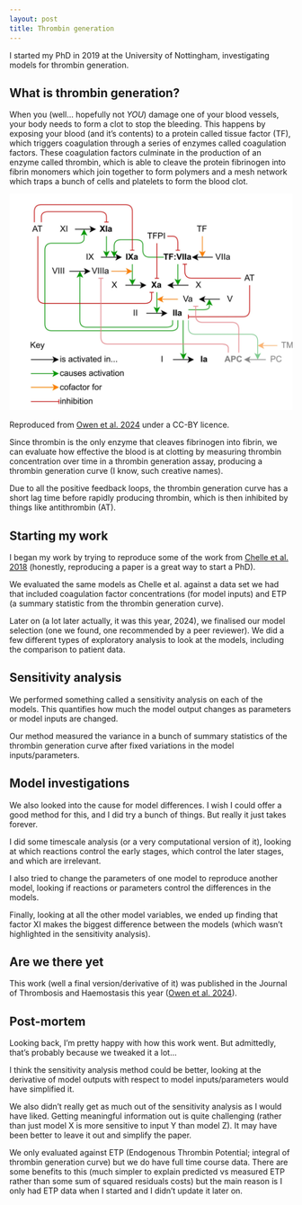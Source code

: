 ```yaml
---
layout: post
title: Thrombin generation
---
```


I started my PhD in 2019 at the University of Nottingham, investigating models for thrombin generation. 

## What is thrombin generation?
When you (well… hopefully not *YOU*) damage one of your blood vessels, your body needs to form a clot to stop the bleeding. This happens by exposing your blood (and it’s contents) to a protein called tissue factor (TF), which triggers coagulation through a series of enzymes called coagulation factors. These coagulation factors culminate in the production of an enzyme called thrombin, which is able to cleave the protein fibrinogen into fibrin monomers which join together to form polymers and a mesh network which traps a bunch of cells and platelets to form the blood clot. 

![The coagulation cascade, licence: CC-BY](/images/coagCascade.jpg)

Reproduced from [Owen et al. 2024](https://www.jthjournal.org/article/S1538-7836(24)00167-3/fulltext) under a CC-BY licence.

Since thrombin is the only enzyme that cleaves fibrinogen into fibrin, we can evaluate how effective the blood is at clotting by measuring thrombin concentration over time in a thrombin generation assay, producing a thrombin generation curve (I know, such creative names). 

Due to all the positive feedback loops, the thrombin generation curve has a short lag time before rapidly producing thrombin, which is then inhibited by things like antithrombin (AT). 

## Starting my work
I began my work by trying to reproduce some of the work from [Chelle et al. 2018](https://link.springer.com/article/10.1007/s11538-018-0440-4) (honestly, reproducing a paper is a great way to start a PhD). 

We evaluated the same models as Chelle et al. against a data set we had that included coagulation factor concentrations (for model inputs) and ETP (a summary statistic from the thrombin generation curve). 

Later on (a lot later actually, it was this year, 2024), we finalised our model selection (one we found, one recommended by a peer reviewer). We did a few different types of exploratory analysis to look at the models, including the comparison to patient data. 

## Sensitivity analysis
We performed something called a sensitivity analysis on each of the models. This quantifies how much the model output changes as parameters or model inputs are changed. 

Our method measured the variance in a bunch of summary statistics of the thrombin generation curve after fixed variations in the model inputs/parameters. 

## Model investigations
We also looked into the cause for model differences. I wish I could offer a good method for this, and I did try a bunch of things. But really it just takes forever. 

I did some timescale analysis (or a very computational version of it), looking at which reactions control the early stages, which control the later stages, and which are irrelevant. 

I also tried to change the parameters of one model to reproduce another model, looking if reactions or parameters control the differences in the models. 

Finally, looking at all the other model variables, we ended up finding that factor XI makes the biggest difference between the models (which wasn’t highlighted in the sensitivity analysis). 

## Are we there yet
This work (well a final version/derivative of it) was published in the Journal of Thrombosis and Haemostasis this year ([Owen et al. 2024](https://www.jthjournal.org/article/S1538-7836(24)00167-3/fulltext)). 

## Post-mortem
Looking back, I’m pretty happy with how this work went. But admittedly, that’s probably because we tweaked it a lot…

I think the sensitivity analysis method could be better, looking at the derivative of model outputs with respect to model inputs/parameters would have simplified it. 

We also didn’t really get as much out of the sensitivity analysis as I would have liked. Getting meaningful information out is quite challenging (rather than just model X is more sensitive to input Y than model Z). It may have been better to leave it out and simplify the paper. 

We only evaluated against ETP (Endogenous Thrombin Potential; integral of thrombin generation curve) but we do have full time course data. There are some benefits to this (much simpler to explain predicted vs measured ETP rather than some sum of squared residuals costs) but the main reason is I only had ETP data when I started and I didn’t update it later on.
